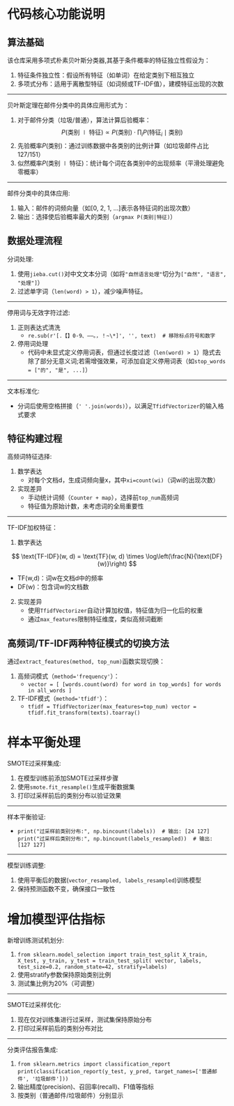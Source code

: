 # 代码核心功能说明
## 算法基础
该仓库采用多项式朴素贝叶斯分类器,其基于条件概率的特征独立性假设为：
1. 特征条件独立性：假设所有特征（如单词）在给定类别下相互独立
2. 多项式分布：适用于离散型特征（如词频或TF-IDF值），建模特征出现的次数
***
贝叶斯定理在邮件分类中的具体应用形式为：
1. 对于邮件分类（垃圾/普通），算法计算后验概率：
$$
P(\text{类别} \mid \text{特征}) \propto P(\text{类别}) \cdot \prod_{i} P(\text{特征}_i \mid \text{类别})
$$
2. 先验概率$P(\text{类别})$：通过训练数据中各类别的比例计算（如垃圾邮件占比127/151）
3. 似然概率$P(\text{类别} \mid \text{特征})$：统计每个词在各类别中的出现频率（平滑处理避免零概率）
***
邮件分类中的具体应用:
1. 输入：邮件的词频向量（如[0, 2, 1, ...]表示各特征词的出现次数）
2. 输出：选择使后验概率最大的类别（`argmax P(类别|特征)`）
## 数据处理流程
分词处理:
1. 使用`jieba.cut()`对中文文本分词（如将`"自然语言处理"`切分为`["自然", "语言", "处理"]`）
2. 过滤单字词（`len(word) > 1`），减少噪声特征。
***
停用词与无效字符过滤:
1. 正则表达式清洗
   + `re.sub(r'[.【】0-9、——。，！~\*]', '', text)  # 移除标点符号和数字`
2. 停用词处理
   + 代码中未显式定义停用词表，但通过长度过滤（`len(word) > 1`）隐式去除了部分无意义词;若需增强效果，可添加自定义停用词表（如`stop_words = ["的", "是", ...]`）
***
文本标准化:
+ 分词后使用空格拼接（`' '.join(words)`），以满足`TfidfVectorizer`的输入格式要求
## 特征构建过程
高频词特征选择:
1. 数学表达
   + 对每个文档d，生成词频向量x，其中`xi=count(wi)`（词wi的出现次数）
2. 实现差异
   + 手动统计词频（`Counter + map`），选择前`top_num`高频词
   + 特征值为原始计数，未考虑词的全局重要性
***
TF-IDF加权特征：
1. 数学表达

$$
\text{TF-IDF}(w, d) = \text{TF}(w, d) \times \log\left(\frac{N}{\text{DF}(w)}\right)
$$
   + TF(w,d)：词w在文档d中的频率
   + DF(w)：包含词w的文档数
2. 实现差异
   + 使用`TfidfVectorizer`自动计算加权值，特征值为归一化后的权重
   + 通过`max_features`限制特征维度，类似高频词截断
## 高频词/TF-IDF两种特征模式的切换方法
通过`extract_features(method, top_num)`函数实现切换：
1. 高频词模式（`method='frequency'`）：
   + `vector = [ [words.count(word) for word in top_words] for words in all_words ]`
2. TF-IDF模式（`method='tfidf'`）：
   + `tfidf = TfidfVectorizer(max_features=top_num)
   vector = tfidf.fit_transform(texts).toarray()`
# 样本平衡处理
SMOTE过采样集成:
1. 在模型训练前添加SMOTE过采样步骤
2. 使用`smote.fit_resample()`生成平衡数据集
3. 打印过采样前后的类别分布以验证效果
***
样本平衡验证:
+ `print("过采样前类别分布:", np.bincount(labels))  # 输出: [24 127]
print("过采样后类别分布:", np.bincount(labels_resampled))  # 输出: [127 127]`
***
模型训练调整:
1. 使用平衡后的数据(`vector_resampled, labels_resampled`)训练模型
2. 保持预测函数不变，确保接口一致性
# 增加模型评估指标
新增训练测试机划分:
1. `from sklearn.model_selection import train_test_split
X_train, X_test, y_train, y_test = train_test_split(
    vector, labels, test_size=0.2, random_state=42, stratify=labels)`
2. 使用stratify参数保持原始类别比例
3. 测试集比例为20%（可调整）
***
SMOTE过采样优化:
1. 现在仅对训练集进行过采样，测试集保持原始分布
2. 打印过采样前后的类别分布对比
***
分类评估报告集成:
1. `from sklearn.metrics import classification_report
print(classification_report(y_test, y_pred, target_names=['普通邮件', '垃圾邮件']))`
2. 输出精度(precision)、召回率(recall)、F1值等指标
3. 按类别（普通邮件/垃圾邮件）分别显示


